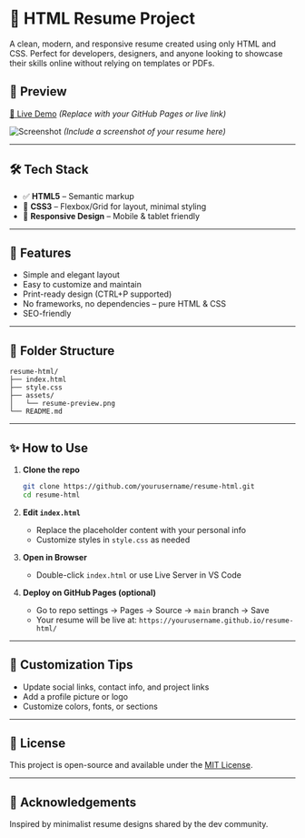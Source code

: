 # 🧾 HTML Resume Project 

A clean, modern, and responsive resume created using only HTML and CSS. Perfect for developers, designers, and anyone looking to showcase their skills online without relying on templates or PDFs.

## 🚀 Preview

[🔗 Live Demo](https://yourusername.github.io/resume-html/)
*(Replace with your GitHub Pages or live link)*

![Screenshot](assets/resume-preview.png)
*(Include a screenshot of your resume here)*

---

## 🛠️ Tech Stack

* ✅ **HTML5** – Semantic markup
* 🎨 **CSS3** – Flexbox/Grid for layout, minimal styling
* 📱 **Responsive Design** – Mobile & tablet friendly

---

## 📄 Features

* Simple and elegant layout
* Easy to customize and maintain
* Print-ready design (CTRL+P supported)
* No frameworks, no dependencies – pure HTML & CSS
* SEO-friendly

---

## 📁 Folder Structure

```
resume-html/
├── index.html
├── style.css
├── assets/
│   └── resume-preview.png
└── README.md
```

---

## ✨ How to Use

1. **Clone the repo**

   ```bash
   git clone https://github.com/yourusername/resume-html.git
   cd resume-html
   ```

2. **Edit `index.html`**

   * Replace the placeholder content with your personal info
   * Customize styles in `style.css` as needed

3. **Open in Browser**

   * Double-click `index.html` or use Live Server in VS Code

4. **Deploy on GitHub Pages (optional)**

   * Go to repo settings → Pages → Source → `main` branch → Save
   * Your resume will be live at: `https://yourusername.github.io/resume-html/`

---

## 📌 Customization Tips

* Update social links, contact info, and project links
* Add a profile picture or logo
* Customize colors, fonts, or sections

---

## 📃 License

This project is open-source and available under the [MIT License](LICENSE).

---

## 🙌 Acknowledgements

Inspired by minimalist resume designs shared by the dev community.

